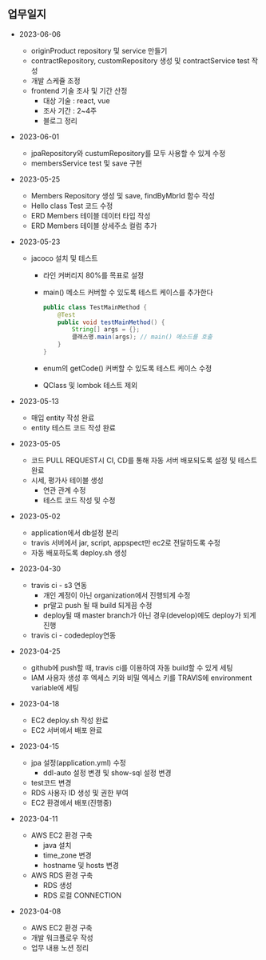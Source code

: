 ## 업무일지
- 2023-06-06
  - originProduct repository 및 service 만들기
  - contractRepository, customRepository 생성 및 contractService test 작성
  - 개발 스케쥴 조정
  - frontend 기술 조사 및 기간 산정
    - 대상 기술 : react, vue
    - 조사 기간 : 2~4주
    - 블로그 정리


- 2023-06-01
  - jpaRepository와 custumRepository를 모두 사용할 수 있게 수정
  - membersService test 및 save 구현


- 2023-05-25
  - Members Repository 생성 및 save, findByMbrId 함수 작성
  - Hello class Test 코드 수정
  - ERD Members 테이블 데이터 타입 작성
  - ERD Members 테이블 상세주소 컬럼 추가


- 2023-05-23
  - jacoco 설치 및 테스트
    - 라인 커버리지 80%를 목표로 설정
    - main() 메소드 커버할 수 있도록 테스트 케이스를 추가한다

        ```java
        public class TestMainMethod {
            @Test
            public void testMainMethod() {
                String[] args = {};
                클래스명.main(args); // main() 메소드를 호출
            }
        }
        ```

    - enum의 getCode() 커버할 수 있도록 테스트 케이스 수정
    - QClass 및 lombok 테스트 제외


- 2023-05-13
  - 매입 entity 작성 완료
  - entity 테스트 코드 작성 완료
  

- 2023-05-05
  - 코드 PULL REQUEST시 CI, CD를 통해 자동 서버 배포되도록 설정 및 테스트 완료
  - 시세, 평가사 테이블 생성
    - 연관 관계 수정
    - 테스트 코드 작성 및 수정

  
- 2023-05-02
  - application에서 db설정 분리
  - travis 서버에서 jar, script, appspect만 ec2로 전달하도록 수정
  - 자동 배포하도록 deploy.sh 생성


- 2023-04-30
  - travis ci - s3 연동
    - 개인 계정이 아닌 organization에서 진행되게 수정
    - pr말고 push 될 때 build 되게끔 수정
    - deploy될 때 master branch가 아닌 경우(develop)에도 deploy가 되게 진행
  - travis ci - codedeploy연동


- 2023-04-25
  - github에 push할 때, travis ci를 이용하여 자동 build할 수 있게 세팅
  - IAM 사용자 생성 후 엑세스 키와 비밀 엑세스 키를 TRAVIS에 environment variable에 세팅


- 2023-04-18
  - EC2 deploy.sh 작성 완료
  - EC2 서버에서 배포 완료


- 2023-04-15
  - jpa 설정(application.yml) 수정
    - ddl-auto 설정 변경 및 show-sql 설정 변경 
  - test코드 변경
  - RDS 사용자 ID 생성 및 권한 부여
  - EC2 환경에서 배포(진행중)


- 2023-04-11
  - AWS EC2 환경 구축
    - java 설치
    - time_zone 변경
    - hostname 및 hosts 변경
  - AWS RDS 환경 구축
    - RDS 생성
    - RDS 로컬 CONNECTION


- 2023-04-08
    - AWS EC2 환경 구축
    - 개발 워크플로우 작성
    - 업무 내용 노션 정리